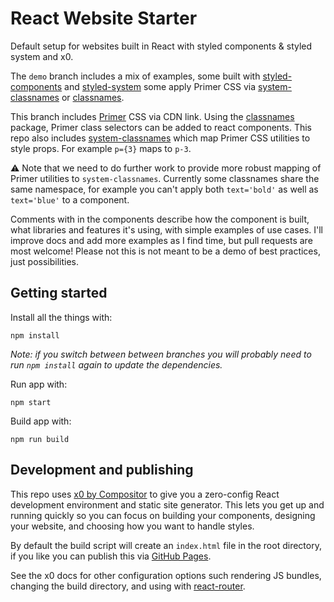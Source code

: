 # React Website Starter
Default setup for websites built in React with styled components &amp; styled system and x0.

The `demo` branch includes a mix of examples, some built with [styled-components](https://www.styled-components.com) and [styled-system](https://github.com/jxnblk/styled-system/) some apply Primer CSS via [system-classnames](https://github.com/jxnblk/styled-system/tree/master/system-classnames) or [classnames](https://github.com/JedWatson/classnames).

This branch includes [Primer](https://primer.github.io/) CSS via CDN link. Using the [classnames](https://www.npmjs.com/package/classnames) package, Primer class selectors can be added to react components. This repo also includes [system-classnames](https://www.npmjs.com/package/system-classnames) which map Primer CSS utilities to style props. For example `p={3}` maps to `p-3`.

⚠️  Note that we need to do further work to provide more robust mapping of Primer utilities to `system-classnames`. Currently some classnames share the same namespace, for example you can't apply both `text='bold'` as well as `text='blue'` to a component.

Comments with in the components describe how the component is built, what libraries and features it's using, with simple examples of use cases. I'll improve docs and add more examples as I find time, but pull requests are most welcome! Please not this is not meant to be a demo of best practices, just possibilities.

## Getting started

Install all the things with:

`npm install`

_Note: if you switch between between branches you will probably need to run `npm install` again to update the dependencies._

Run app with:

`npm start`

Build app with:

`npm run build`

## Development and publishing

This repo uses [x0 by Compositor](https://github.com/c8r/x0) to give you a zero-config React development environment and static site generator. This lets you get up and running quickly so you can focus on building your components, designing your website, and choosing how you want to handle styles.

By default the build script will create an `index.html` file in the root directory, if you like you can publish this via [GitHub Pages](https://pages.github.com/).

See the x0 docs for other configuration options such rendering JS bundles, changing the build directory, and using with [react-router](https://github.com/ReactTraining/react-router).

